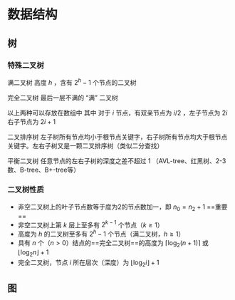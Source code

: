 # 数据结构

## 树

### 特殊二叉树

满二叉树 高度 $h$ ，含有 $2^h-1$ 个节点的二叉树

完全二叉树 最后一层不满的 “满” 二叉树

以上两种可以存放在数组中 其中 对于 $i$ 节点，有双亲节点为 $i/2$ ，左子节点为 $2i$ 右子节点为 $2i+1$

二叉排序树 左子树所有节点均小于根节点关键字，右子树所有节点均大于根节点关键字。左右子树又是一颗二叉排序树（类似二分查找）

平衡二叉树 任意节点的左右子树的深度之差不超过 1 （AVL-tree、红黑树、2-3数、B-tree、B+-tree等）

### 二叉树性质

- 非空二叉树上的叶子节点数等于度为2的节点数加一，即 $n_0=n_2+1$ ==重要==
- 非空二叉树上第 $k$ 层上至多有 $2^{k-1}$ 个节点（$k\ge1$）
- 高度为 $h$ 的二叉树至多有 $2^h-1$ 个节点（满二叉树，$h\ge1$）
- 具有 $n$ 个（$n>0$）结点的==完全二叉树==的高度为 $\lceil \log_2(n+1)\rceil$ 或 $\lfloor \log_2n \rfloor+1$
- 完全二叉树，节点 $i$ 所在层次（深度）为 $\lfloor \log_2i \rfloor+1$

## 图

